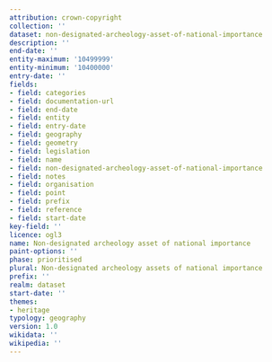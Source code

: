 ```yaml
---
attribution: crown-copyright
collection: ''
dataset: non-designated-archeology-asset-of-national-importance
description: ''
end-date: ''
entity-maximum: '10499999'
entity-minimum: '10400000'
entry-date: ''
fields:
- field: categories
- field: documentation-url
- field: end-date
- field: entity
- field: entry-date
- field: geography
- field: geometry
- field: legislation
- field: name
- field: non-designated-archeology-asset-of-national-importance
- field: notes
- field: organisation
- field: point
- field: prefix
- field: reference
- field: start-date
key-field: ''
licence: ogl3
name: Non-designated archeology asset of national importance
paint-options: ''
phase: prioritised
plural: Non-designated archeology assets of national importance
prefix: ''
realm: dataset
start-date: ''
themes:
- heritage
typology: geography
version: 1.0
wikidata: ''
wikipedia: ''
---
```

